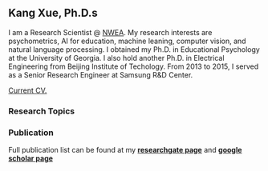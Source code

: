 ## Kang Xue, Ph.D.s

I am a Research Scientist @ [NWEA](https://www.nwea.org/). My research interests are psychometrics, AI for education, machine leaning, computer vision, and natural language processing. I obtained my Ph.D. in Educational Psychology at the University of Georgia. I also hold another Ph.D. in Electrical Engineering from Beijing Institute of Techology. From 2013 to 2015, I served as a Senior Research Engineer at Samsung R&D Center.  

<a href="https://github.com/kangxue622/kangxue622.github.io/blob/main/My_Resume%20(5).pdf" target="_blank">Current CV.</a>

### Research Topics

<!-- Markdown is a lightweight and easy-to-use syntax for styling your writing. It includes conventions for

```markdown
Syntax highlighted code block

# Header 1
## Header 2
### Header 3

- Bulleted
- List

1. Numbered
2. List

**Bold** and _Italic_ and `Code` text

[Link](url) and ![Image](src)
```
 -->
### Publication

Full publication list can be found at my [**researchgate page**](https://www.researchgate.net/profile/Kang-Xue) and [**google scholar page**](https://scholar.google.com/citations?user=JNvEW10AAAAJ&hl=en)

<!-- For more details see [GitHub Flavored Markdown](https://guides.github.com/features/mastering-markdown/).
 -->
<!-- ### Jekyll Themes -->

<!-- Your Pages site will use the layout and styles from the Jekyll theme you have selected in your [repository settings](https://github.com/kangxue622/kangxue622.github.io/settings/pages). The name of this theme is saved in the Jekyll `_config.yml` configuration file. -->

<!-- ### Support or Contact -->

<!-- Having trouble with Pages? Check out our [documentation](https://docs.github.com/categories/github-pages-basics/) or [contact support](https://support.github.com/contact) and we’ll help you sort it out. -->
